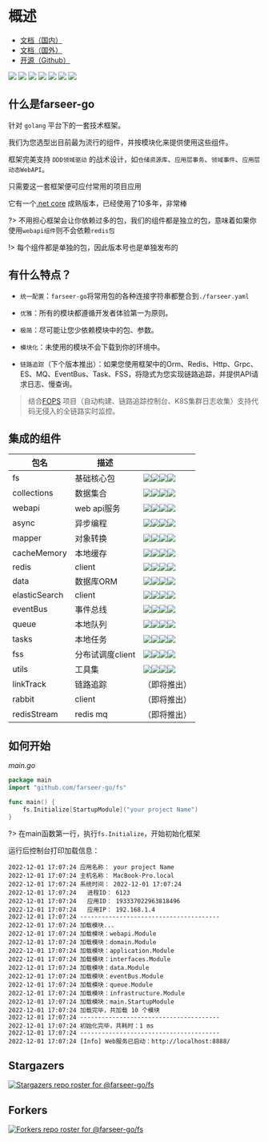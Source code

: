 # 概述
- [文档（国内）](https://farseer-go.gitee.io/)
- [文档（国外）](https://farseer-go.github.io/doc/)
- [开源（Github）](https://github.com/farseer-go/fs)

![](https://img.shields.io/github/stars/farseer-go?style=social)
![](https://img.shields.io/github/license/farseer-go/fs)
![](https://img.shields.io/github/go-mod/go-version/farseer-go/fs)
![](https://img.shields.io/github/v/release/farseer-go/fs)
![](https://img.shields.io/github/languages/code-size/farseer-go/fs)
![](https://img.shields.io/github/directory-file-count/farseer-go/fs)
![](https://img.shields.io/github/last-commit/farseer-go/fs)

## 什么是farseer-go
针对 `golang` 平台下的一套技术框架。

我们为您选型出目前最为流行的组件，并按模块化来提供使用这些组件。

框架完美支持 `DDD领域驱动` 的战术设计，如`仓储资源库`、`应用层事务`、`领域事件`、`应用层动态WebAPI`。

只需要这一套框架便可应付常用的项目应用

它有一个[.net core](https://github.com/FarseerNet/Farseer.Net/) 成熟版本，已经使用了10多年，非常棒

?> 不用担心框架会让你依赖过多的包，我们的组件都是独立的包，意味着如果你使用`webapi组件`则不会依赖`redis包`

!> 每个组件都是单独的包，因此版本号也是单独发布的

## 有什么特点？

- `统一配置`：`farseer-go`将常用包的各种连接字符串都整合到`./farseer.yaml`

- `优雅`：所有的模块都遵循开发者体验第一为原则。

- `极简`：尽可能让您少依赖模块中的包、参数。

- `模块化`：未使用的模块不会下载到你的环境中。

- `链路追踪`（下个版本推出）：如果您使用框架中的Orm、Redis、Http、Grpc、ES、MQ、EventBus、Task、FSS，将隐式为您实现链路追踪，并提供API请求日志、慢查询。

> 结合[FOPS](https://github.com/FarseerNet/FOPS) 项目（自动构建、链路追踪控制台、K8S集群日志收集）支持代码无侵入的全链路实时监控。

## 集成的组件

| 包名            | 描述          |                                                                                                                                                                                                                                                                                                             |
|---------------|-------------|-------------------------------------------------------------------------------------------------------------------------------------------------------------------------------------------------------------------------------------------------------------------------------------------------------------|
| fs            | 基础核心包       | ![](https://img.shields.io/github/v/release/farseer-go/fs)![](https://img.shields.io/github/languages/code-size/farseer-go/fs)![](https://img.shields.io/github/directory-file-count/farseer-go/fs)![](https://img.shields.io/github/last-commit/farseer-go/fs)                                             |
| collections   | 数据集合        | ![](https://img.shields.io/github/v/release/farseer-go/collections)![](https://img.shields.io/github/languages/code-size/farseer-go/collections)![](https://img.shields.io/github/directory-file-count/farseer-go/collections)![](https://img.shields.io/github/last-commit/farseer-go/collections)         |
| webapi        | web api服务   | ![](https://img.shields.io/github/v/release/farseer-go/webapi)![](https://img.shields.io/github/languages/code-size/farseer-go/webapi)![](https://img.shields.io/github/directory-file-count/farseer-go/webapi)![](https://img.shields.io/github/last-commit/farseer-go/webapi)                             |
| async         | 异步编程        | ![](https://img.shields.io/github/v/release/farseer-go/async)![](https://img.shields.io/github/languages/code-size/farseer-go/async)![](https://img.shields.io/github/directory-file-count/farseer-go/async)![](https://img.shields.io/github/last-commit/farseer-go/async)                                 |
| mapper        | 对象转换        | ![](https://img.shields.io/github/v/release/farseer-go/mapper)![](https://img.shields.io/github/languages/code-size/farseer-go/mapper)![](https://img.shields.io/github/directory-file-count/farseer-go/mapper)![](https://img.shields.io/github/last-commit/farseer-go/mapper)                             |
| cacheMemory   | 本地缓存        | ![](https://img.shields.io/github/v/release/farseer-go/cacheMemory)![](https://img.shields.io/github/languages/code-size/farseer-go/cacheMemory)![](https://img.shields.io/github/directory-file-count/farseer-go/cacheMemory)![](https://img.shields.io/github/last-commit/farseer-go/cacheMemory)         |
| redis         | client      | ![](https://img.shields.io/github/v/release/farseer-go/redis)![](https://img.shields.io/github/languages/code-size/farseer-go/redis)![](https://img.shields.io/github/directory-file-count/farseer-go/redis)![](https://img.shields.io/github/last-commit/farseer-go/redis)                                 |
| data          | 数据库ORM      | ![](https://img.shields.io/github/v/release/farseer-go/data)![](https://img.shields.io/github/languages/code-size/farseer-go/data)![](https://img.shields.io/github/directory-file-count/farseer-go/data)![](https://img.shields.io/github/last-commit/farseer-go/data)                                     |
| elasticSearch | client      | ![](https://img.shields.io/github/v/release/farseer-go/elasticSearch)![](https://img.shields.io/github/languages/code-size/farseer-go/elasticSearch)![](https://img.shields.io/github/directory-file-count/farseer-go/elasticSearch)![](https://img.shields.io/github/last-commit/farseer-go/elasticSearch) |
| eventBus      | 事件总线        | ![](https://img.shields.io/github/v/release/farseer-go/eventBus)![](https://img.shields.io/github/languages/code-size/farseer-go/eventBus)![](https://img.shields.io/github/directory-file-count/farseer-go/eventBus)![](https://img.shields.io/github/last-commit/farseer-go/eventBus)                     |
| queue         | 本地队列        | ![](https://img.shields.io/github/v/release/farseer-go/queue)![](https://img.shields.io/github/languages/code-size/farseer-go/queue)![](https://img.shields.io/github/directory-file-count/farseer-go/queue)![](https://img.shields.io/github/last-commit/farseer-go/queue)                                 |
| tasks         | 本地任务        | ![](https://img.shields.io/github/v/release/farseer-go/tasks)![](https://img.shields.io/github/languages/code-size/farseer-go/tasks)![](https://img.shields.io/github/directory-file-count/farseer-go/tasks)![](https://img.shields.io/github/last-commit/farseer-go/tasks)                                 |
| fss           | 分布试调度client | ![](https://img.shields.io/github/v/release/farseer-go/fss)![](https://img.shields.io/github/languages/code-size/farseer-go/fss)![](https://img.shields.io/github/directory-file-count/farseer-go/fss)![](https://img.shields.io/github/last-commit/farseer-go/fss)                                         |
| utils         | 工具集         | ![](https://img.shields.io/github/v/release/farseer-go/utils)![](https://img.shields.io/github/languages/code-size/farseer-go/utils)![](https://img.shields.io/github/directory-file-count/farseer-go/utils)![](https://img.shields.io/github/last-commit/farseer-go/utils)                                 |
| linkTrack     | 链路追踪        | （即将推出）                                                                                                                                                                                                                                                                                                      |
| rabbit        | client      | （即将推出）                                                                                                                                                                                                                                                                                                      |
| redisStream   | redis mq    | （即将推出）                                                                                                                                                                                                                                                                                                      |

## 如何开始

_main.go_
```go
package main
import "github.com/farseer-go/fs"

func main() {
	fs.Initialize[StartupModule]("your project Name")
}
```

?> 在main函数第一行，执行`fs.Initialize`，开始初始化框架

运行后控制台打印加载信息：

```
2022-12-01 17:07:24 应用名称： your project Name
2022-12-01 17:07:24 主机名称： MacBook-Pro.local
2022-12-01 17:07:24 系统时间： 2022-12-01 17:07:24
2022-12-01 17:07:24   进程ID： 6123
2022-12-01 17:07:24   应用ID： 193337022963818496
2022-12-01 17:07:24   应用IP： 192.168.1.4
2022-12-01 17:07:24 ---------------------------------------
2022-12-01 17:07:24 加载模块...
2022-12-01 17:07:24 加载模块：webapi.Module
2022-12-01 17:07:24 加载模块：domain.Module
2022-12-01 17:07:24 加载模块：application.Module
2022-12-01 17:07:24 加载模块：interfaces.Module
2022-12-01 17:07:24 加载模块：data.Module
2022-12-01 17:07:24 加载模块：eventBus.Module
2022-12-01 17:07:24 加载模块：queue.Module
2022-12-01 17:07:24 加载模块：infrastructure.Module
2022-12-01 17:07:24 加载模块：main.StartupModule
2022-12-01 17:07:24 加载完毕，共加载 10 个模块
2022-12-01 17:07:24 ---------------------------------------
2022-12-01 17:07:24 初始化完毕，共耗时：1 ms 
2022-12-01 17:07:24 ---------------------------------------
2022-12-01 17:07:24 [Info] Web服务已启动：http://localhost:8888/
```
## Stargazers

[![Stargazers repo roster for @farseer-go/fs](https://reporoster.com/stars/farseer-go/fs)](https://github.com/farseer-go/fs/stargazers)

## Forkers

[![Forkers repo roster for @farseer-go/fs](https://reporoster.com/forks/farseer-go/fs)](https://github.com/farseer-go/fs/network/members)